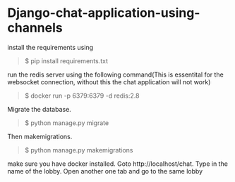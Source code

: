 # Django-chat-application-using-channels

install the requirements using

> $ pip install requirements.txt

run the redis server using the following command(This is essentital for the websocket connection, without this the chat application will not work)

> $ docker run -p 6379:6379 -d redis:2.8

Migrate the database.

> $ python manage.py migrate

Then makemigrations.

> $ python manage.py makemigrations


make sure you have docker installed. Goto http://localhost/chat.
Type in the name of the lobby. Open another one tab and go to the same lobby
